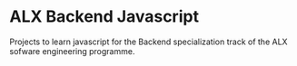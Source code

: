 # ALX Backend Javascript

Projects to learn javascript for the Backend specialization track
of the ALX sofware engineering programme.

